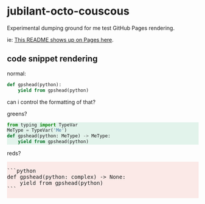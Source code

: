 # jubilant-octo-couscous
Experimental dumping ground for me test GitHub Pages rendering.

ie: [This README shows up on Pages here](https://gpshead.github.io/jubilant-octo-couscous/).

## code snippet rendering

normal:

```python
def gpshead(python):
    yield from gpshead(python)
```

can i control the formatting of that?

greens?

<div style="background-color:#e2f3eb;border-left-color:#0b8043;">
  
```python
from typing import TypeVar
MeType = TypeVar('Me')
def gpshead(python: MeType) -> MeType:
    yield from gpshead(python)
```

</div>

reds?

<pre style="background-color:#fbe9e7;border-left-color:#c53929;">

```python
def gpshead(python: complex) -> None:
    yield from gpshead(python)
```

</pre>
